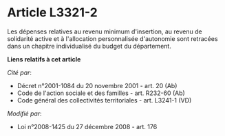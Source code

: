 # Article L3321-2

Les dépenses relatives     au revenu minimum d'insertion, au revenu de solidarité active et à l'allocation personnalisée
d'autonomie sont retracées dans un chapitre individualisé du budget du département.

**Liens relatifs à cet article**

_Cité par_:

  - Décret n°2001-1084 du 20 novembre 2001 - art. 20 (Ab)
  - Code de l'action sociale et des familles - art. R232-60 (Ab)
  - Code général des collectivités territoriales - art. L3241-1 (VD)

_Modifié par_:

  - Loi n°2008-1425 du 27 décembre 2008 - art. 176
